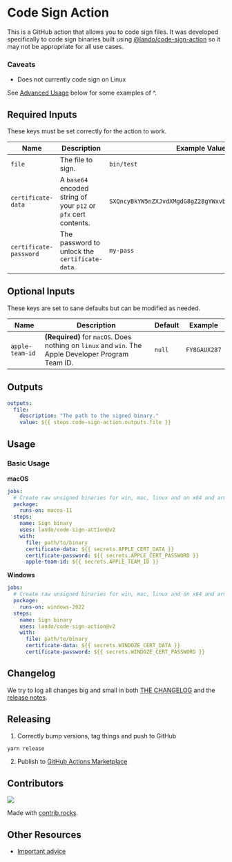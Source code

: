 # Code Sign Action

This is a GitHub action that allows you to code sign files. It was developed specifically to code sign binaries built using [@lando/code-sign-action](https://github.com/marketplace/actions/code-sign-action) so it may not be appropriate for all use cases.

### Caveats

* Does not currently code sign on Linux

See [Advanced Usage](#advanced-usage) below for some examples of ^.

## Required Inputs

These keys must be set correctly for the action to work.

| Name | Description | Example Value |
|---|---|---|
| `file` | The file to sign.  | `bin/test` |
| `certificate-data` | A `base64` encoded string of your `p12` or `pfx` cert contents. | `SXQncyBkYW5nZXJvdXMgdG8gZ28gYWxvbmUhIFRha2UgdGhpcy4=` |
| `certificate-password` | The password to unlock the `certificate-data`. | `my-pass` |

## Optional Inputs

These keys are set to sane defaults but can be modified as needed.

| Name | Description | Default | Example |
|---|---|---|---|
| `apple-team-id` | **(Required)** for `macOS`. Does nothing on `linux` and `win`. The Apple Developer Program Team ID. | `null` | `FY8GAUX287` |

## Outputs

```yaml
outputs:
  file:
    description: "The path to the signed binary."
    value: ${{ steps.code-sign-action.outputs.file }}
```

##  Usage

### Basic Usage

**macOS**
```yaml
jobs:
  # Create raw unsigned binaries for win, mac, linux and on x64 and arm64
  package:
    runs-on: macos-11
  steps:
    name: Sign binary
    uses: lando/code-sign-action@v2
    with:
      file: path/to/binary
      certificate-data: ${{ secrets.APPLE_CERT_DATA }}
      certificate-password: ${{ secrets.APPLE_CERT_PASSWORD }}
      apple-team-id: ${{ secrets.APPLE_TEAM_ID }}
```

**Windows**
```yaml
jobs:
  # Create raw unsigned binaries for win, mac, linux and on x64 and arm64
  package:
    runs-on: windows-2022
  steps:
    name: Sign binary
    uses: lando/code-sign-action@v2
    with:
      file: path/to/binary
      certificate-data: ${{ secrets.WINDOZE_CERT_DATA }}
      certificate-password: ${{ secrets.WINDOZE_CERT_PASSWORD }}
```

## Changelog

We try to log all changes big and small in both [THE CHANGELOG](https://github.com/lando/code-sign-action/blob/main/CHANGELOG.md) and the [release notes](https://github.com/lando/code-sign-action/releases).

## Releasing

1. Correctly bump versions, tag things and push to GitHub

  ```bash
  yarn release
  ```

2. Publish to [GitHub Actions Marketplace](https://docs.github.com/en/enterprise-cloud@latest/actions/creating-actions/publishing-actions-in-github-marketplace)

## Contributors

<a href="https://github.com/lando/code-sign-action/graphs/contributors">
  <img src="https://contrib.rocks/image?repo=lando/code-sign-action" />
</a>

Made with [contrib.rocks](https://contrib.rocks).

## Other Resources

* [Important advice](https://www.youtube.com/watch?v=WA4iX5D9Z64)

